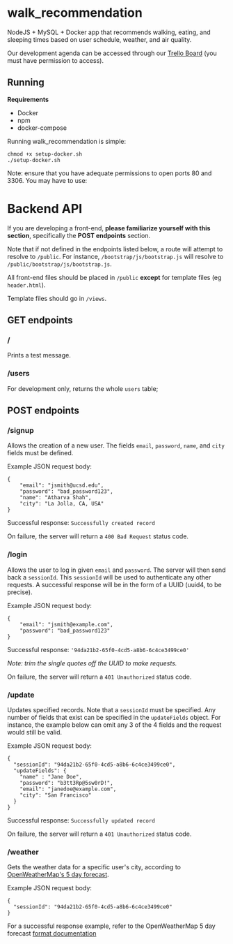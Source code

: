 # walk_recommendation

NodeJS + MySQL + Docker app that recommends walking, eating, and sleeping times based on user schedule, weather, and air quality.

Our development agenda can be accessed through our [Trello Board](https://trello.com/b/EL3RPsok/walkrecommendation) (you must have permission to access).

## Running

**Requirements**
- Docker
- npm
- docker-compose

Running walk_recommendation is simple:

	chmod +x setup-docker.sh
	./setup-docker.sh

Note: ensure that you have adequate permissions to open ports 80 and 3306. You may have to use:

# Backend API

If you are developing a front-end, **please familiarize yourself with this section**, specifically the **POST endpoints** section.

Note that if not defined in the endpoints listed below, a route will attempt to resolve to `/public`. For instance, `/bootstrap/js/bootstrap.js` will resolve to `/public/bootstrap/js/bootstrap.js`.

All front-end files should be placed in `/public` **except** for template files (eg `header.html`). 

Template files should go in `/views`.

## GET endpoints
### /
Prints a test message.
### /users
For development only, returns the whole `users` table;

## POST endpoints
### /signup
Allows the creation of a new user. The fields `email`, `password`, `name`, and `city` fields must be defined.

Example JSON request body:
```
{
	"email": "jsmith@ucsd.edu",
  	"password": "bad_password123",
  	"name": "Atharva Shah",
  	"city": "La Jolla, CA, USA"
}
```
Successful response:
`Successfully created record`

On failure, the server will return a `400 Bad Request` status code.

### /login
Allows the user to log in given `email` and `password`. The server will then send back a `sessionId`. This `sessionId` will be used to authenticate any other requests. A successful response will be in the form of a UUID (uuid4, to be precise).

Example JSON request body:
```
{
	"email": "jsmith@example.com",
  	"password": "bad_password123"
}
```
Successful response:
`'94da21b2-65f0-4cd5-a8b6-6c4ce3499ce0'`

*Note: trim the single quotes off the UUID to make requests.*

On failure, the server will return a `401 Unauthorized` status code.

### /update
Updates specified records. Note that a `sessionId` must be specified. Any number of fields that exist can be specified in the `updateFields` object. For instance, the example below can omit any 3 of the 4 fields and the request would still be valid.

Example JSON request body:
```
{
  "sessionId": "94da21b2-65f0-4cd5-a8b6-6c4ce3499ce0",
  "updateFields": {
    "name" : "Jane Doe",
    "password": "b3tt3Rp@5sw0rD!",
    "email": "janedoe@example.com",
    "city": "San Francisco"
  }
}
```
Successful response:
`Successfully updated record`

On failure, the server will return a `401 Unauthorized` status code.

### /weather
Gets the weather data for a specific user's city, according to [OpenWeatherMap's 5 day forecast](https://openweathermap.org/forecast5).

Example JSON request body:
```
{
  "sessionId": "94da21b2-65f0-4cd5-a8b6-6c4ce3499ce0"
}
```

For a successful response example, refer to the OpenWeatherMap 5 day forecast [format documentation](https://openweathermap.org/forecast5#format)